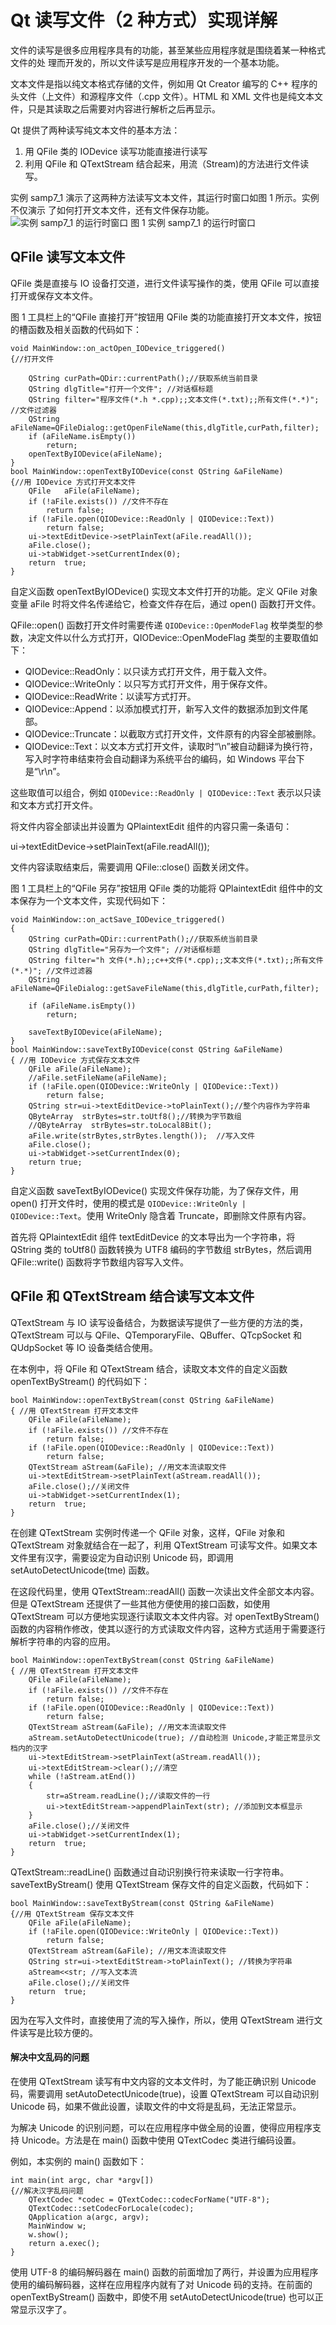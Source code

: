 # Qt 读写文件（2 种方式）实现详解

文件的读写是很多应用程序具有的功能，甚至某些应用程序就是围绕着某一种格式文件的处 理而开发的，所以文件读写是应用程序开发的一个基本功能。

文本文件是指以纯文本格式存储的文件，例如用 Qt Creator 编写的 C++ 程序的头文件（上文件）和源程序文件（.cpp 文件）。HTML 和 XML 文件也是纯文本文件，只是其读取之后需要对内容进行解析之后再显示。

Qt 提供了两种读写纯文本文件的基本方法：

1.  用 QFile 类的 IODevice 读写功能直接进行读写
2.  利用 QFile 和 QTextStream 结合起来，用流（Stream)的方法进行文件读写。

实例 samp7_1 演示了这两种方法读写文本文件，其运行时窗口如图 1 所示。实例不仅演示 了如何打开文本文件，还有文件保存功能。
![实例 samp7_1 的运行时窗口](img/02d7b21e56b0d8ffa1ce820bba139fe7.jpg)
图 1 实例 samp7_1 的运行时窗口

## QFile 读写文本文件

QFile 类是直接与 IO 设备打交道，进行文件读写操作的类，使用 QFile 可以直接打开或保存文本文件。

图 1 工具栏上的“QFile 直接打开”按钮用 QFile 类的功能直接打开文本文件，按钮的槽函数及相关函数的代码如下：

```
void MainWindow::on_actOpen_IODevice_triggered()
{//打开文件

    QString curPath=QDir::currentPath();//获取系统当前目录
    QString dlgTitle="打开一个文件"; //对话框标题
    QString filter="程序文件(*.h *.cpp);;文本文件(*.txt);;所有文件(*.*)"; //文件过滤器
    QString aFileName=QFileDialog::getOpenFileName(this,dlgTitle,curPath,filter);
    if (aFileName.isEmpty())
        return;
    openTextByIODevice(aFileName);
}
bool MainWindow::openTextByIODevice(const QString &aFileName)
{//用 IODevice 方式打开文本文件
    QFile   aFile(aFileName);
    if (!aFile.exists()) //文件不存在
        return false;
    if (!aFile.open(QIODevice::ReadOnly | QIODevice::Text))
        return false;
    ui->textEditDevice->setPlainText(aFile.readAll());
    aFile.close();
    ui->tabWidget->setCurrentIndex(0);
    return  true;
}
```

自定义函数 openTextByIODevice() 实现文本文件打开的功能。定义 QFile 对象变量 aFile 时将文件名传递给它，检查文件存在后，通过 open() 函数打开文件。

QFile::open() 函数打开文件时需要传递 `QIODevice::OpenModeFlag` 枚举类型的参数，决定文件以什么方式打开，QIODevice::OpenModeFlag 类型的主要取值如下：

*   QIODevice::ReadOnly：以只读方式打开文件，用于载入文件。
*   QIODevice::WriteOnly：以只写方式打开文件，用于保存文件。
*   QIODevice::ReadWrite：以读写方式打开。
*   QIODevice::Append：以添加模式打开，新写入文件的数据添加到文件尾部。
*   QIODevice::Truncate：以截取方式打开文件，文件原有的内容全部被删除。
*   QIODevice::Text：以文本方式打开文件，读取时“\n”被自动翻译为换行符，写入时字符串结束符会自动翻译为系统平台的编码，如 Windows 平台下是“\r\n”。

这些取值可以组合，例如 `QIODevice::ReadOnly | QIODevice::Text` 表示以只读和文本方式打开文件。

将文件内容全部读出并设置为 QPlaintextEdit 组件的内容只需一条语句：

ui->textEditDevice->setPlainText(aFile.readAll());

文件内容读取结束后，需要调用 QFile::close() 函数关闭文件。

图 1 工具栏上的“QFile 另存”按钮用 QFile 类的功能将 QPlaintextEdit 组件中的文本保存为一个文本文件，实现代码如下：

```
void MainWindow::on_actSave_IODevice_triggered()
{
    QString curPath=QDir::currentPath();//获取系统当前目录
    QString dlgTitle="另存为一个文件"; //对话框标题
    QString filter="h 文件(*.h);;c++文件(*.cpp);;文本文件(*.txt);;所有文件(*.*)"; //文件过滤器
    QString aFileName=QFileDialog::getSaveFileName(this,dlgTitle,curPath,filter);

    if (aFileName.isEmpty())
        return;

    saveTextByIODevice(aFileName);
}
bool MainWindow::saveTextByIODevice(const QString &aFileName)
{ //用 IODevice 方式保存文本文件
    QFile aFile(aFileName);
    //aFile.setFileName(aFileName);
    if (!aFile.open(QIODevice::WriteOnly | QIODevice::Text))
        return false;
    QString str=ui->textEditDevice->toPlainText();//整个内容作为字符串
    QByteArray  strBytes=str.toUtf8();//转换为字节数组
    //QByteArray  strBytes=str.toLocal8Bit();
    aFile.write(strBytes,strBytes.length());  //写入文件
    aFile.close();
    ui->tabWidget->setCurrentIndex(0);
    return true;
}
```

自定义函数 saveTextByIODevice() 实现文件保存功能，为了保存文件，用 open() 打开文件时，使用的模式是 `QIODevice::WriteOnly | QIODevice::Text`。使用 WriteOnly 隐含着 Truncate，即删除文件原有内容。

首先将 QPlaintextEdit 组件 textEditDevice 的文本导出为一个字符串，将 QString 类的 toUtf8() 函数转换为 UTF8 编码的字节数组 strBytes，然后调用 QFile::write() 函数将字节数组内容写入文件。

## QFile 和 QTextStream 结合读写文本文件

QTextStream 与 IO 读写设备结合，为数据读写提供了一些方便的方法的类，QTextStream 可以与 QFile、QTemporaryFile、QBuffer、QTcpSocket 和 QUdpSocket 等 IO 设备类结合使用。

在本例中，将 QFile 和 QTextStream 结合，读取文本文件的自定义函数 openTextByStream() 的代码如下：

```
bool MainWindow::openTextByStream(const QString &aFileName)
{ //用 QTextStream 打开文本文件
    QFile aFile(aFileName);
    if (!aFile.exists()) //文件不存在
        return false;
    if (!aFile.open(QIODevice::ReadOnly | QIODevice::Text))
        return false;
    QTextStream aStream(&aFile); //用文本流读取文件
    ui->textEditStream->setPlainText(aStream.readAll());
    aFile.close();//关闭文件
    ui->tabWidget->setCurrentIndex(1);
    return  true;
}
```

在创建 QTextStream 实例时传递一个 QFile 对象，这样，QFile 对象和 QTextStream 对象就结合在一起了，利用 QTextStream 可读写文件。如果文本文件里有汉字，需要设定为自动识别 Unicode 码，即调用 setAutoDetectUnicode(tme) 函数。

在这段代码里，使用 QTextStream::readAll() 函数一次读出文件全部文本内容。但是 QTextStream 还提供了一些其他方便使用的接口函数，如使用 QTextStream 可以方便地实现逐行读取文本文件内容。对 openTextByStream() 函数的内容稍作修改，使其以逐行的方式读取文件内容，这种方式适用于需要逐行解析字符串的内容的应用。

```
bool MainWindow::openTextByStream(const QString &aFileName)
{ //用 QTextStream 打开文本文件
    QFile aFile(aFileName);
    if (!aFile.exists()) //文件不存在
        return false;
    if (!aFile.open(QIODevice::ReadOnly | QIODevice::Text))
        return false;
    QTextStream aStream(&aFile); //用文本流读取文件
    aStream.setAutoDetectUnicode(true); //自动检测 Unicode,才能正常显示文档内的汉字
    ui->textEditStream->setPlainText(aStream.readAll());
    ui->textEditStream->clear();//清空
    while (!aStream.atEnd())
    {
        str=aStream.readLine();//读取文件的一行
        ui->textEditStream->appendPlainText(str); //添加到文本框显示
    }
    aFile.close();//关闭文件
    ui->tabWidget->setCurrentIndex(1);
    return  true;
}
```

QTextStream::readLine() 函数通过自动识别换行符来读取一行字符串。 saveTextByStream() 使用 QTextStream 保存文件的自定义函数，代码如下：

```
bool MainWindow::saveTextByStream(const QString &aFileName)
{//用 QTextStream 保存文本文件
    QFile aFile(aFileName);
    if (!aFile.open(QIODevice::WriteOnly | QIODevice::Text))
        return false;
    QTextStream aStream(&aFile); //用文本流读取文件
    QString str=ui->textEditStream->toPlainText(); //转换为字符串
    aStream<<str; //写入文本流
    aFile.close();//关闭文件
    return  true;
}
```

因为在写入文件时，直接使用了流的写入操作，所以，使用 QTextStream 进行文件读写是比较方便的。

#### 解决中文乱码的问题

在使用 QTextStream 读写有中文内容的文本文件时，为了能正确识别 Unicode 码，需要调用 setAutoDetectUnicode(true)，设置 QTextStream 可以自动识别 Unicode 码，如果不做此设置，读取文件的中文将是乱码，无法正常显示。

为解决 Unicode 的识别问题，可以在应用程序中做全局的设置，使得应用程序支持 Unicode。方法是在 main() 函数中使用 QTextCodec 类进行编码设置。

例如，本实例的 main() 函数如下：

```
int main(int argc, char *argv[])
{//解决汉字乱码问题
    QTextCodec *codec = QTextCodec::codecForName("UTF-8");
    QTextCodec::setCodecForLocale(codec);
    QApplication a(argc, argv);
    MainWindow w;
    w.show();
    return a.exec();
}
```

使用 UTF-8 的编码解码器在 main() 函数的前面增加了两行，并设置为应用程序使用的编码解码器，这样在应用程序内就有了对 Unicode 码的支持。在前面的 openTextByStream() 函数中，即使不用 setAutoDetectUnicode(true) 也可以正常显示汉字了。